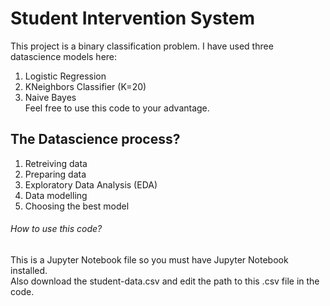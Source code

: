 # Student Intervention System
This project is a binary classification problem. I have used three datascience models here:
1. Logistic Regression
2. KNeighbors Classifier (K=20)
3. Naive Bayes  
Feel free to use this code to your advantage.
## The Datascience process?
1. Retreiving data
2. Preparing data
3. Exploratory Data Analysis (EDA)
4. Data modelling
5. Choosing the best model

###### How to use this code?
This is a Jupyter Notebook file so you must have Jupyter Notebook installed.  
Also download the student-data.csv and edit the path to this .csv file in the code.
